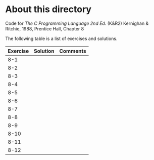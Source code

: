 # About this directory 
Code for _The C Programming Language 2nd Ed._ (K&R2) Kernighan & Ritchie, 1988, Prentice Hall, Chapter 8

The following table is a list of exercises and solutions.

|Exercise|Solution|Comments|
|--------|--------|--------|
|8-1 	 | ||
|8-2  	 | ||
|8-3    |  ||
|8-4    |  ||
|8-5    |  ||
|8-6    |  ||
|8-7    |      ||
|8-8    |      ||
|8-9    |      ||
|8-10 	 |     ||
|8-11    |      ||
|8-12  	 |      ||
